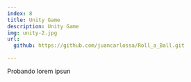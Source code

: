 ```yaml
---
index: 8
title: Unity Game
description: Unity Game
img: unity-2.jpg
url: 
  github: https://github.com/juancarlossa/Roll_a_Ball.git

---
```


Probando lorem ipsun